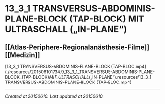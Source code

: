 # 13_3_1 TRANSVERSUS-ABDOMINIS-PLANE-BLOCK (TAP-BLOCK) MIT ULTRASCHALL („IN-PLANE“)
 [[Atlas-Periphere-Regionalanästhesie-Filme]] [[Medizin]] 
---



[13\_3\_1 TRANSVERSUS-ABDOMINIS-PLANE-BLOCK (TAP-BLOC.mp4](./resources/201506101734.9_13_3_1_TRANSVERSUS-ABDOMINIS-PLANE-BLOCK_(TAP-BLOCK)_MIT_ULTRASCHALL_(„IN-PLANE“).resources/13_3_1 TRANSVERSUS-ABDOMINIS-PLANE-BLOCK (TAP-BLOC.mp4)

---

_Created at 20150610._
_Last updated at 20150610._



